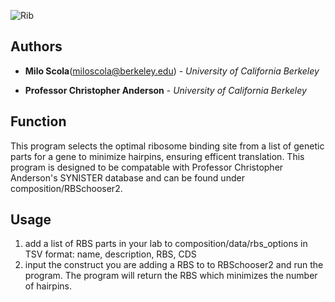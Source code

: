 ![Rib](https://github.com/user-attachments/assets/61a4005a-3d11-4fe3-9e28-b8efb75c747b)

## Authors
* **Milo Scola**(<miloscola@berkeley.edu>) - *University of California Berkeley*

* **Professor Christopher Anderson** - *University of California Berkeley*

## Function
This program selects the optimal ribosome binding site from a list of genetic parts for a gene to minimize hairpins, ensuring efficent translation. 
This program is designed to be compatable with Professor Christopher Anderson's SYNISTER database and can be found under composition/RBSchooser2.

## Usage
1) add a list of RBS parts in your lab to composition/data/rbs_options in TSV format: name, description, RBS, CDS
2) input the construct you are adding a RBS to to RBSchooser2 and run the program. The program will return the RBS which minimizes the number of hairpins. 


